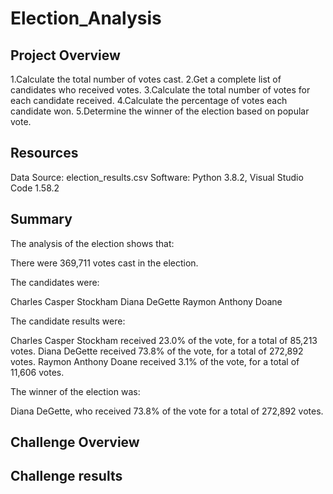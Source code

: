 # Election_Analysis

## Project Overview
1.Calculate the total number of votes cast.
2.Get a complete list of candidates who received votes.
3.Calculate the total number of votes for each candidate received.
4.Calculate the percentage of votes each candidate won.
5.Determine the winner of the election based on popular vote.


## Resources
Data Source: election_results.csv
Software: Python 3.8.2, Visual Studio Code 1.58.2

## Summary
The analysis of the election shows that:

There were 369,711 votes cast in the election.

The candidates were:

Charles Casper Stockham
Diana DeGette
Raymon Anthony Doane

The candidate results were:

Charles Casper Stockham received 23.0% of the vote, for a total of 85,213 votes.
Diana DeGette received 73.8% of the vote, for a total of 272,892 votes.
Raymon Anthony Doane received 3.1% of the vote, for a total of 11,606 votes.

The winner of the election was:

Diana DeGette, who received 73.8% of the vote for a total of 272,892 votes.

## Challenge Overview

## Challenge results

